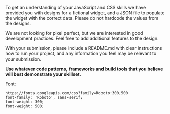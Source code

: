To get an understanding of your JavaScript and CSS skills we have provided you with designs for a fictional widget, and a JSON file to populate the widget with the correct data. Please do not hardcode the values from the designs.

We are not looking for pixel perfect, but we are interested in good development practices. Feel free to add additional features to the design.

With your submission, please include a README.md with clear instructions how to run your project, and any information you feel may be relevant to your submission.

**Use whatever code patterns, frameworks and build tools that you believe will best demonstrate your skillset.**

Font:
```
https://fonts.googleapis.com/css?family=Roboto:300,500
font-family: 'Roboto', sans-serif;
font-weight: 300;
font-weight: 500;
```
